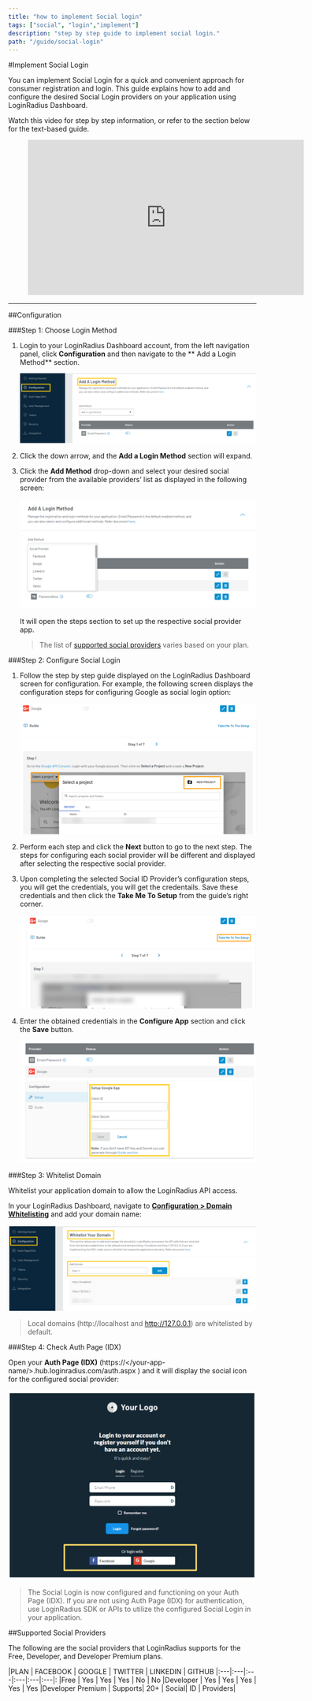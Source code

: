 ```yaml
---
title: "how to implement Social login"
tags: ["social", "login","implement"]
description: "step by step guide to implement social login."
path: "/guide/social-login"
---
```


#Implement Social Login

   
You can implement Social Login for a quick and convenient approach for consumer registration and login. This guide explains how to add and configure the desired Social Login providers on your application using LoginRadius Dashboard.

Watch this video for step by step information, or refer to the section below for the text-based guide.


<figure class="video_container">
<iframe width="560" height="315" src="https://www.youtube.com/embed/gd5Ig1S4P_U" frameborder="0" allow="accelerometer; autoplay; clipboard-write; encrypted-media; gyroscope; picture-in-picture" allowfullscreen></iframe></figure>

---

##Configuration

###Step 1: Choose Login Method 

1. Login to your LoginRadius Dashboard account, from the left navigation panel, click **Configuration** and then navigate to the ** Add a Login Method** section.

   ![alt_text](./images/addaloginmethod.png "image_tooltip")


2. Click the down arrow, and the **Add a Login Method** section will expand.

3. Click the **Add Method** drop-down and select your desired social provider from the available providers’ list as displayed in the following screen:

   ![alt_text](./images/selectproviders.png "image_tooltip")


   It will open the steps section to set up the respective social provider app. 

   > The list of [supported social providers](#supported-social-providers) varies based on your plan. 

###Step 2: Configure Social Login 

1. Follow the step by step guide displayed on the LoginRadius Dashboard screen for configuration. For example, the following screen displays the configuration steps for configuring Google as social login option:

   ![alt_text](./images/configsteps.png "image_tooltip")

2. Perform each step and click the **Next** button to go to the next step.
The steps for configuring each social provider will be different and displayed after selecting the respective social provider.


3. Upon completing the selected Social ID Provider’s configuration steps, you will get the credentials, you will get the credentails. Save these credentials and then click the **Take Me To Setup** from the guide’s right corner.

   ![alt_text](./images/takemetosetup.png "image_tooltip")


4. Enter the obtained credentials in the **Configure App** section and click the **Save** button.

   ![alt_text](./images/configuresave.png "image_tooltip")

###Step 3: Whitelist Domain

Whitelist your application domain to allow the LoginRadius API access.

In your LoginRadius Dashboard, navigate to **[Configuration > Domain Whitelisting](https://dashboard.loginradius.com/configuration)** and add your domain name:

![alt_text](./images/whitelistingdomain.png "image_tooltip")

> Local domains (http://localhost and http://127.0.0.1) are whitelisted by default.


###Step 4: Check Auth Page (IDX)

Open your **Auth Page (IDX)** (https://</your-app-name/>.hub.loginradius.com/auth.aspx ) and it will display the social icon for the configured social provider:

![alt_text](./images/idxsocial.png "image_tooltip")

> The Social Login is now configured and functioning on your Auth Page (IDX). If you are not using Auth Page (IDX) for authentication, use LoginRadius SDK or APIs to utilize the configured Social Login in your application.

##Supported Social Providers

The following are the social providers that LoginRadius supports for the Free, Developer, and Developer Premium plans.


|PLAN |	FACEBOOK |	GOOGLE |	TWITTER |	LINKEDIN |	GITHUB
|:---|:---|:---|:---|:---|:---|:
|Free |	Yes |	Yes |	Yes |	No | No
|Developer	| Yes	| Yes	| Yes	| Yes	| Yes
|Developer Premium	| Supports| 20+ | Social| ID | Providers| 
